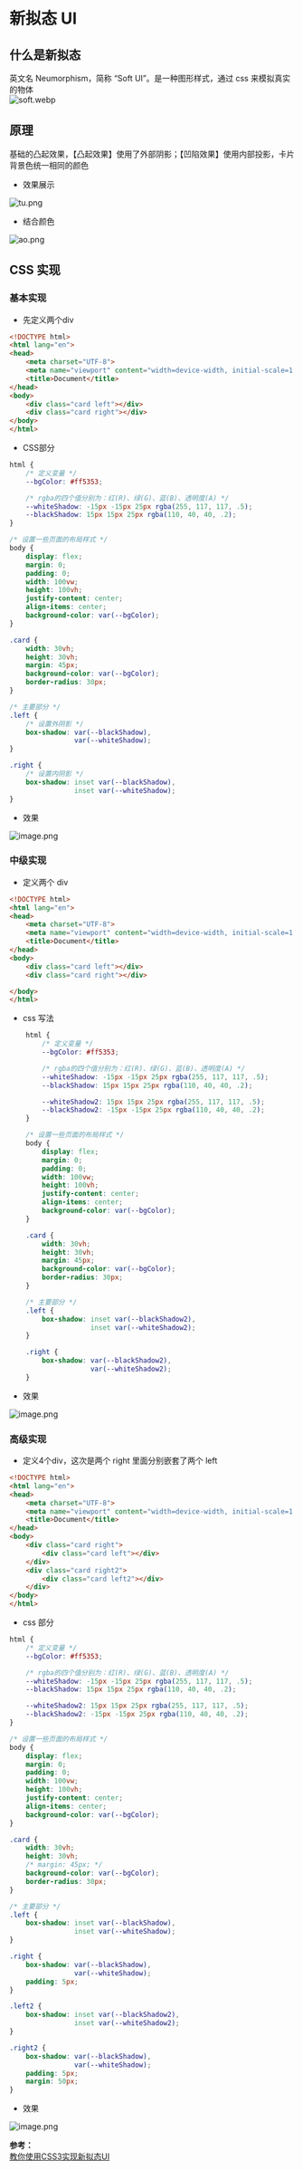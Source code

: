 # 新拟态 UI



<a name="MQjv4"></a>
## 什么是新拟态
英文名 Neumorphism，简称 “Soft UI”。是一种图形样式，通过 css 来模拟真实的物体<br />![soft.webp](https://cdn.nlark.com/yuque/0/2020/webp/124135/1599194205764-6ac77644-ddf3-402c-a87f-3a41fe355b17.webp#align=left&display=inline&height=1190&margin=%5Bobject%20Object%5D&name=soft.webp&originHeight=1190&originWidth=1600&size=772264&status=done&style=none&width=1600)<br />

<a name="lTkU6"></a>
## 原理
基础的凸起效果，【凸起效果】使用了外部阴影；【凹陷效果】使用内部投影，卡片背景色统一相同的颜色

- 效果展示

![tu.png](https://cdn.nlark.com/yuque/0/2020/png/124135/1599190603200-40b51b3c-fc45-48ae-85ae-454f1bc86b09.png#align=left&display=inline&height=710&margin=%5Bobject%20Object%5D&name=tu.png&originHeight=710&originWidth=1200&size=32042&status=done&style=none&width=1200)

- 结合颜色

![ao.png](https://cdn.nlark.com/yuque/0/2020/png/124135/1599190610290-473041d4-5eda-46bf-b728-4e54842c91aa.png#align=left&display=inline&height=750&margin=%5Bobject%20Object%5D&name=ao.png&originHeight=750&originWidth=1200&size=31020&status=done&style=none&width=1200)
<a name="BNdk4"></a>
## CSS 实现
<a name="fpvNs"></a>
### 基本实现

- 先定义两个div
```html
<!DOCTYPE html>
<html lang="en">
<head>
    <meta charset="UTF-8">
    <meta name="viewport" content="width=device-width, initial-scale=1.0">
    <title>Document</title>
</head>
<body>
    <div class="card left"></div>
    <div class="card right"></div>
</body>
</html>
```

- CSS部分
```css
html {
    /* 定义变量 */
    --bgColor: #ff5353;

    /* rgba的四个值分别为：红(R)、绿(G)、蓝(B)、透明度(A) */
    --whiteShadow: -15px -15px 25px rgba(255, 117, 117, .5);
    --blackShadow: 15px 15px 25px rgba(110, 40, 40, .2);
}

/* 设置一些页面的布局样式 */
body {
    display: flex;
    margin: 0;
    padding: 0;
    width: 100vw;
    height: 100vh;
    justify-content: center;
    align-items: center;
    background-color: var(--bgColor);
}

.card {
    width: 30vh;
    height: 30vh;
    margin: 45px;
    background-color: var(--bgColor);
    border-radius: 30px;
}

/* 主要部分 */
.left {
    /* 设置外阴影 */
    box-shadow: var(--blackShadow),
                var(--whiteShadow);
}

.right {
    /* 设置内阴影 */
    box-shadow: inset var(--blackShadow),
                inset var(--whiteShadow);
}
```

- 效果

![image.png](https://cdn.nlark.com/yuque/0/2020/png/124135/1599190981708-44309d1f-58bf-43d5-97db-464dfb2321d1.png#align=left&display=inline&height=469&margin=%5Bobject%20Object%5D&name=image.png&originHeight=469&originWidth=956&size=37042&status=done&style=none&width=956)
<a name="qLVrw"></a>
### 中级实现

- 定义两个 div
```html
<!DOCTYPE html>
<html lang="en">
<head>
    <meta charset="UTF-8">
    <meta name="viewport" content="width=device-width, initial-scale=1.0">
    <title>Document</title>
</head>
<body>
    <div class="card left"></div>
    <div class="card right"></div>

</body>
</html>
```

- css 写法
```css
    html {
        /* 定义变量 */
        --bgColor: #ff5353;

        /* rgba的四个值分别为：红(R)、绿(G)、蓝(B)、透明度(A) */
        --whiteShadow: -15px -15px 25px rgba(255, 117, 117, .5);
        --blackShadow: 15px 15px 25px rgba(110, 40, 40, .2);

        --whiteShadow2: 15px 15px 25px rgba(255, 117, 117, .5);
        --blackShadow2: -15px -15px 25px rgba(110, 40, 40, .2);
    }

    /* 设置一些页面的布局样式 */
    body {
        display: flex;
        margin: 0;
        padding: 0;
        width: 100vw;
        height: 100vh;
        justify-content: center;
        align-items: center;
        background-color: var(--bgColor);
    }

    .card {
        width: 30vh;
        height: 30vh;
        margin: 45px;
        background-color: var(--bgColor);
        border-radius: 30px;
    }

    /* 主要部分 */
    .left {
        box-shadow: inset var(--blackShadow2),
                    inset var(--whiteShadow2);
    }

    .right {
        box-shadow: var(--blackShadow2),
                    var(--whiteShadow2);
    }
```

- 效果

![image.png](https://cdn.nlark.com/yuque/0/2020/png/124135/1599191288771-2ad70c7b-23b6-460a-b5c5-8c3e86be5549.png#align=left&display=inline&height=465&margin=%5Bobject%20Object%5D&name=image.png&originHeight=465&originWidth=961&size=39428&status=done&style=none&width=961)
<a name="bEw1W"></a>
### 高级实现

- 定义4个div，这次是两个 right 里面分别嵌套了两个 left
```html
<!DOCTYPE html>
<html lang="en">
<head>
    <meta charset="UTF-8">
    <meta name="viewport" content="width=device-width, initial-scale=1.0">
    <title>Document</title>
</head>
<body>
    <div class="card right">
        <div class="card left"></div>
    </div>
    <div class="card right2">
        <div class="card left2"></div>
    </div>
</body>
</html>
```

- css 部分
```css
html {
    /* 定义变量 */
    --bgColor: #ff5353;

    /* rgba的四个值分别为：红(R)、绿(G)、蓝(B)、透明度(A) */
    --whiteShadow: -15px -15px 25px rgba(255, 117, 117, .5);
    --blackShadow: 15px 15px 25px rgba(110, 40, 40, .2);

    --whiteShadow2: 15px 15px 25px rgba(255, 117, 117, .5);
    --blackShadow2: -15px -15px 25px rgba(110, 40, 40, .2);
}

/* 设置一些页面的布局样式 */
body {
    display: flex;
    margin: 0;
    padding: 0;
    width: 100vw;
    height: 100vh;
    justify-content: center;
    align-items: center;
    background-color: var(--bgColor);
}

.card {
    width: 30vh;
    height: 30vh;
    /* margin: 45px; */
    background-color: var(--bgColor);
    border-radius: 30px;
}

/* 主要部分 */
.left {
    box-shadow: inset var(--blackShadow),
                inset var(--whiteShadow);
}

.right {
    box-shadow: var(--blackShadow),
                var(--whiteShadow);
    padding: 5px;
}

.left2 {
    box-shadow: inset var(--blackShadow2),
                inset var(--whiteShadow2);
}

.right2 {
    box-shadow: var(--blackShadow),
                var(--whiteShadow);
    padding: 5px;
    margin: 50px;
}
```

- 效果

![image.png](https://cdn.nlark.com/yuque/0/2020/png/124135/1599191533728-34e504e7-09aa-44aa-9db2-9ac6de77ca8e.png#align=left&display=inline&height=467&margin=%5Bobject%20Object%5D&name=image.png&originHeight=467&originWidth=957&size=53200&status=done&style=none&width=957)

**参考：**<br />[教你使用CSS3实现新拟态UI](https://juejin.im/post/6868099832175820808)
